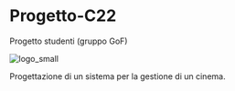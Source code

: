 # Progetto-C22
Progetto studenti (gruppo GoF)


![logo_small](https://user-images.githubusercontent.com/97592246/155824498-0deea996-3510-463d-917f-9dc0049a640e.png)



Progettazione di un sistema per la gestione di un cinema.
